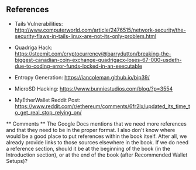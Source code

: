 ## References

- Tails Vulnerabilities: http://www.computerworld.com/article/2476515/network-security/the-security-flaws-in-tails-linux-are-not-its-only-problem.html

- Quadriga Hack: https://steemit.com/cryptocurrency/@barrydutton/breaking-the-biggest-canadian-coin-exchange-quadrigacx-loses-67-000-usdeth-due-to-coding-error-funds-locked-in-an-executable

- Entropy Generation: https://iancoleman.github.io/bip39/

- MicroSD Hacking: https://www.bunniestudios.com/blog/?p=3554

- MyEtherWallet Reddit Post: https://www.reddit.com/r/ethereum/comments/6fr2lx/updated_its_time_to_get_real_stop_relying_on/

** Comments **
The Google Docs mentions that we need more references and that they need to be in the proper format. I also don't know where would be a good place to put references within the book itself. After all, we already provide links to those sources elsewhere in the book. If we do need a reference section, should it be at the beginning of the book (in the Introduction section), or at the end of the book (after Recommended Wallet Setups)?